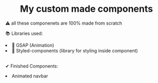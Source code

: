 # <h1 align="center">My custom made components</h1>

⚠ all these componenets are 100% made from scratch

📚 Libraries used: 
  <li>
    📗 GSAP (Animation)
  </li>
  <li>
  📕 Styled-components (library for styling inside component)
  </li><br>
  
  ✔ Finished Components: 

  <li>
    Animated navbar
  </li>


